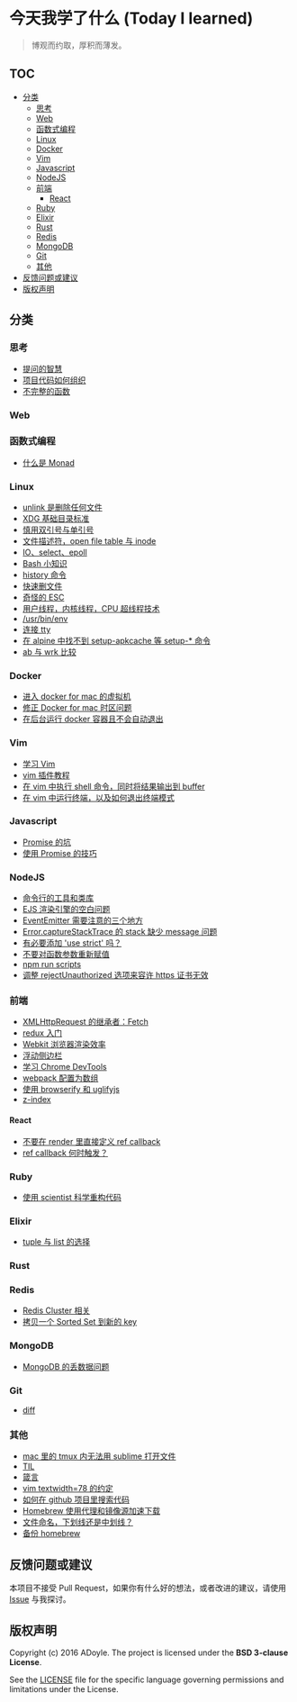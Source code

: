 # 今天我学了什么 (Today I learned)

> 博观而约取，厚积而薄发。

## TOC

<!-- MarkdownTOC depth=4 GFM -->

- [分类](#分类)
    - [思考](#思考)
    - [Web](#web)
    - [函数式编程](#函数式编程)
    - [Linux](#linux)
    - [Docker](#docker)
    - [Vim](#vim)
    - [Javascript](#javascript)
    - [NodeJS](#nodejs)
    - [前端](#前端)
        - [React](#react)
    - [Ruby](#ruby)
    - [Elixir](#elixir)
    - [Rust](#rust)
    - [Redis](#redis)
    - [MongoDB](#mongodb)
    - [Git](#git)
    - [其他](#其他)
- [反馈问题或建议](#反馈问题或建议)
- [版权声明](#版权声明)

<!-- /MarkdownTOC -->

<a name="分类"></a>
## 分类

<a name="思考"></a>
### 思考

- [提问的智慧](./thinking/smartquestion.md)
- [项目代码如何组织](./thinking/how-to-make-code-organization.md)
- [不完整的函数](./thinking/non-total-function.md)

<a name="web"></a>
### Web

<a name="函数式编程"></a>
### 函数式编程

- [什么是 Monad](./fp/what-is-monad.md)

<a name="linux"></a>
### Linux

- [unlink 是删除任何文件](./linux/unlink.md)
- [XDG 基础目录标准](./linux/XDG-base-directory-spec.md)
- [慎用双引号与单引号](./linux/quotes-in-bash.md)
- [文件描述符，open file table 与 inode](./linux/fd-oft-inode.md)
- [IO、select、epoll](./linux/io-select-epoll.md)
- [Bash 小知识](./linux/bash-learning.md)
- [history 命令](./linux/history.md)
- [快速删文件](./linux/fast-remove-files.md)
- [奇怪的 ESC](./linux/weird-esc-key.md)
- [用户线程，内核线程，CPU 超线程技术](./linux/about-multi-thread.md)
- [/usr/bin/env](./linux/usr-bin-env.md)
- [连接 tty](./linux/connect-tty.md)
- [在 alpine 中找不到 setup-apkcache 等 setup-* 命令](./linux/setup-scripts-in-alpine.md)
- [ab 与 wrk 比较](./linux/ab-vs-wrk.md)

<a name="docker"></a>
### Docker
- [进入 docker for mac 的虚拟机](./docker/docker-for-mac-tty.md)
- [修正 Docker for mac 时区问题](./docker/fix-timezone-in-docker-for-mac.md)
- [在后台运行 docker 容器且不会自动退出](./docker/run-docker-in-background.md)

<a name="vim"></a>
### Vim

- [学习 Vim](./vim/vim-learning.md)
- [vim 插件教程](./vim/plugins-tutorial.md)
- [在 vim 中执行 shell 命令，同时将结果输出到 buffer](./vim/pipe-shell-output-to-buffer.md)
- [在 vim 中运行终端，以及如何退出终端模式](./vim/run-terminal-in-vim.md)

<a name="javascript"></a>
### Javascript

- [Promise 的坑](./javascript/trap-of-promise.md)
- [使用 Promise 的技巧](./javascript/trick-of-promise.md)

<a name="nodejs"></a>
### NodeJS

- [命令行的工具和类库](./nodejs/cli-libraries-and-tools.md)
- [EJS 渲染引擎的空白问题](./nodejs/ejs-blanks.md)
- [EventEmitter 需要注意的三个地方](./nodejs/three-notes-of-eventemitter.md)
- [Error.captureStackTrace 的 stack 缺少 message 问题](./nodejs/error-captureStackTrace.md)
- [有必要添加 'use strict' 吗？](http://adoyle.me/blog/implicit-strict-mode.html)
- [不要对函数参数重新赋值](./nodejs/don-t-reassign-function-arguments.md)
- [npm run scripts](./nodejs/npm-run-scripts.md)
- [调整 rejectUnauthorized 选项来容许 https 证书无效](./nodejs/rejectUnauthorized-of-https.md)

<a name="前端"></a>
### 前端

- [XMLHttpRequest 的继承者：Fetch](./front-end/fetch.md)
- [redux 入门](./front-end/redux-ABC.md)
- [Webkit 浏览器渲染效率](./front-end/webkit-render-performance.md)
- [浮动侧边栏](./front-end/float-sidebar.md)
- [学习 Chrome DevTools](./front-end/learning-chrome-dev-tools.md)
- [webpack 配置为数组](./front-end/webpack-config-is-an-array.md)
- [使用 browserify 和 uglifyjs](./front-end/using-browserify-and-uglifyjs.md)
- [z-index](./front-end/z-index.md)

<a name="react"></a>
#### React
- [不要在 render 里直接定义 ref callback](./front-end/react/dont-define-ref-callback-in-render.md)
- [ref callback 何时触发？](./front-end/react/when-ref-callback-get-invoked.md)

<a name="ruby"></a>
### Ruby

- [使用 scientist 科学重构代码](./ruby/using-scientist-for-refactoring.md)

<a name="elixir"></a>
### Elixir

- [tuple 与 list 的选择](./elixir/choosing-between-tuple-and-list.md)

<a name="rust"></a>
### Rust

<a name="redis"></a>
### Redis

- [Redis Cluster 相关](./redis/cluster.md)
- [拷贝一个 Sorted Set 到新的 key](./redis/copy-a-sorted-set.md)

<a name="mongodb"></a>
### MongoDB

- [MongoDB 的丢数据问题](./mongo/data-lost.md)

<a name="git"></a>
### Git

- [diff](./git/diff.md)

<a name="其他"></a>
### 其他

- [mac 里的 tmux 内无法用 sublime 打开文件](./others/subl-in-tmux-on-mac.md)
- [TIL](./others/TIL.md)
- [箴言](./others/maxim.md)
- [vim textwidth=78 的约定](./others/textwidth-78-of-vim.md)
- [如何在 github 项目里搜索代码](./others/how-to-use-github-to-browse-codes.md)
- [Homebrew 使用代理和镜像源加速下载](./others/homebrew-proxy-and-mirror.md)
- [文件命名，下划线还是中划线？](./others/file-naming-with-underscores-and-dashes.md)
- [备份 homebrew](./others/backup-brew.md)

<a name="反馈问题或建议"></a>
## 反馈问题或建议

本项目不接受 Pull Request，如果你有什么好的想法，或者改进的建议，请使用 [Issue][] 与我探讨。

<a name="版权声明"></a>
## 版权声明

Copyright (c) 2016 ADoyle. The project is licensed under the **BSD 3-clause License**.

See the [LICENSE][] file for the specific language governing permissions and limitations under the License.


[Issue]: https://github.com/adoyle-h/Today-I-Learned/issues
[LICENSE]: ./LICENSE
